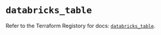# `databricks_table`

Refer to the Terraform Registory for docs: [`databricks_table`](https://registry.terraform.io/providers/databricks/databricks/1.26.0/docs/resources/table).
